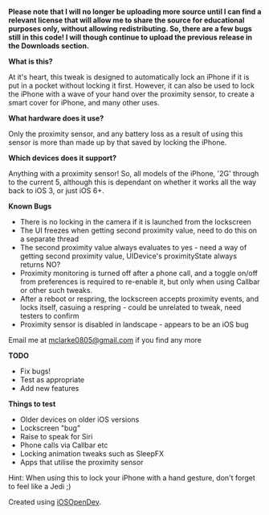 **Please note that I will no longer be uploading more source until I can find a relevant license that will allow me to share the source for educational purposes only, without allowing redistributing. So, there are a few bugs still in this code! I will though continue to upload the previous release in the Downloads section.**

**What is this?**

At it's heart, this tweak is designed to automatically lock an iPhone if it is put in a pocket without locking it first. However, it can also be used to lock the iPhone with a wave of your hand over the proximity sensor, to create a smart cover for iPhone, and many other uses. 

**What hardware does it use?**

Only the proximity sensor, and any battery loss as a result of using this sensor is more than made up by that saved by locking the iPhone.

**Which devices does it support?**

Anything with a proximity sensor! So, all models of the iPhone, '2G' through to the current 5, although this is dependant on whether it works all the way back to iOS 3, or just iOS 6+.

**Known Bugs**

- There is no locking in the camera if it is launched from the lockscreen
- The UI freezes when getting second proximity value, need to do this on a separate thread
- The second proximity value always evaluates to yes - need a way of getting second proximity value, UIDevice's proximityState always returns NO?
- Proximity monitoring is turned off after a phone call, and a toggle on/off from preferences is required to re-enable it, but only when using Callbar or other such tweaks.
- After a reboot or respring, the lockscreen accepts proximity events, and locks itself, casuing a respring - could be unrelated to tweak, need testers to confirm
- Proximity sensor is disabled in landscape - appears to be an iOS bug

Email me at mclarke0805@gmail.com if you find any more

**TODO**

- Fix bugs!
- Test as appropriate
- Add new features

**Things to test**

- Older devices on older iOS versions
- Lockscreen "bug"
- Raise to speak for Siri
- Phone calls via Callbar etc
- Locking animation tweaks such as SleepFX
- Apps that utilise the proximity sensor

Hint: When using this to lock your iPhone with a hand gesture, don't forget to feel like a Jedi ;)

Created using <a href="https://github.com/kokoabim/iOSOpenDev">iOSOpenDev</a>.
